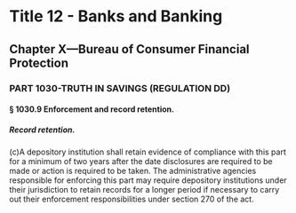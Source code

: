 
# Title 12 - Banks and Banking
## Chapter X—Bureau of Consumer Financial Protection
### PART 1030-TRUTH IN SAVINGS (REGULATION DD)
#### § 1030.9 Enforcement and record retention.
##### Record retention.

(c)A depository institution shall retain evidence of compliance with this part for a minimum of two years after the date disclosures are required to be made or action is required to be taken. The administrative agencies responsible for enforcing this part may require depository institutions under their jurisdiction to retain records for a longer period if necessary to carry out their enforcement responsibilities under section 270 of the act.
